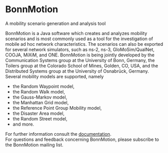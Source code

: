 # BonnMotion
A mobility scenario generation and analysis tool

BonnMotion is a Java software which creates and analyzes mobility scenarios and is most commonly used as a tool for the investigation of mobile ad hoc network characteristics. The scenarios can also be exported for several network simulators, such as ns-2, ns-3, GloMoSim/QualNet, COOJA, MiXiM, and ONE. BonnMotion is being jointly developed by the Communication Systems group at the University of Bonn, Germany, the Toilers group at the Colorado School of Mines, Golden, CO, USA, and the Distributed Systems group at the University of Osnabrück, Germany. Several mobility models are supported, namely

 * the Random Waypoint model,
 * the Random Walk model,
 * the Gauss-Markov model,
 * the Manhattan Grid model,
 * the Reference Point Group Mobility model,
 * the Disaster Area model,
 * the Random Street model,
 * and more.

For further information consult the [documentation](https://sys.cs.uos.de/bonnmotion/doc/README.pdf).\
For questions and feedback concerning BonnMotion, please subscribe to the BonnMotion mailing list. 
